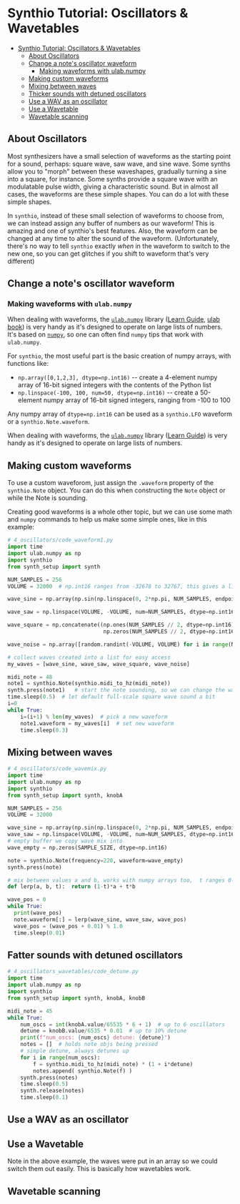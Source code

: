 
# Synthio Tutorial: Oscillators & Wavetables

<!--ts-->
* [Synthio Tutorial: Oscillators &amp; Wavetables](#synthio-tutorial-oscillators--wavetables)
   * [About Oscillators](#about-oscillators)
   * [Change a note's oscillator waveform](#change-a-notes-oscillator-waveform)
      * [Making waveforms with ulab.numpy](#making-waveforms-with-ulabnumpy)
   * [Making custom waveforms](#making-custom-waveforms)
   * [Mixing between waves](#mixing-between-waves)
   * [Thicker sounds with detuned oscillators](#thicker-sounds-with-detuned-oscillators)
   * [Use a WAV as an oscillator](#use-a-wav-as-an-oscillator)
   * [Use a Wavetable](#use-a-wavetable)
   * [Wavetable scanning](#wavetable-scanning)

<!-- Created by https://github.com/ekalinin/github-markdown-toc -->
<!-- Added by: tod, at: Mon Mar 24 16:15:51 PDT 2025 -->

<!--te-->

## About Oscillators

Most synthesizers have a small selection of waveforms as the starting point
for a sound, perhaps: square wave, saw wave, and sine wave.  Some synths allow you to
"morph" between these waveshapes, gradually turning a sine into a square, for instance.
Some synths provide a square wave with an modulatable pulse width, giving a characteristic sound.
But in almost all cases, the waveforms are these simple shapes.
You can do a lot with these simple shapes.

In `synthio`, instead of these small selection of waveforms to choose from, we
can instead assign any buffer of numbers as our waveform!  This is amazing and
one of synthio's best features. Also, the waveform can be changed at any time to
alter the sound of the waveform. (Unfortunately, there's no way to tell `synthio`
exactly *when* in the waveform to switch to the new one, so you can get glitches
if you shift to waveform that's very different)

## Change a note's oscillator waveform

### Making waveforms with `ulab.numpy`

When dealing with waveforms, the [`ulab.numpy`](https://docs.circuitpython.org/en/latest/shared-bindings/ulab/numpy/index.html) library
([Learn Guide](https://learn.adafruit.com/ulab-crunch-numbers-fast-with-circuitpython/ulab-numpy-phrasebook),
[ulab book](https://micropython-ulab.readthedocs.io/en/latest/ulab-intro.html))
is very handy as it's designed to operate on large lists of numbers.
It's based on [`numpy`](https://numpy.org/doc/stable/reference/arrays.html), so one
can often find `numpy` tips that work with `ulab.numpy`.

For `synthio`, the most useful part is the basic creation of numpy arrays, with functions like:
- `np.array([0,1,2,3], dtype=np.int16)`
  -- create a 4-element numpy array of 16-bit signed integers with the contents of the Python list
- `np.linspace(-100, 100, num=50, dtype=np.int16)`
  -- create a 50-element numpy array of 16-bit signed integers, ranging from -100 to 100

Any numpy array of `dtype=np.int16` can be used as a `synthio.LFO` waveform or a `synthio.Note.waveform`.

When dealing with waveforms, the [`ulab.numpy`](https://docs.circuitpython.org/en/latest/shared-bindings/ulab/numpy/index.html) library
([Learn Guide](https://learn.adafruit.com/ulab-crunch-numbers-fast-with-circuitpython/ulab-numpy-phrasebook))
is very handy as it's designed to operate on large lists of numbers.

## Making custom waveforms

To use a custom waveforom, just assign the `.waveform` property of the `synthio.Note` object.
You can do this when constructing the `Note` object or while the Note is sounding.

Creating good waveforms is a whole other topic, but we can use some math and
`numpy` commands to help us make some simple ones, like in this example:

```py
# 4_oscillators/code_waveform1.py
import time
import ulab.numpy as np
import synthio
from synth_setup import synth

NUM_SAMPLES = 256
VOLUME = 32000  # np.int16 ranges from -32678 to 32767, this gives a little headroom

wave_sine = np.array(np.sin(np.linspace(0, 2*np.pi, NUM_SAMPLES, endpoint=False)) * VOLUME, dtype=np.int16)

wave_saw = np.linspace(VOLUME, -VOLUME, num=NUM_SAMPLES, dtype=np.int16)

wave_square = np.concatenate((np.ones(NUM_SAMPLES // 2, dtype=np.int16) * VOLUME,
                              np.zeros(NUM_SAMPLES // 2, dtype=np.int16) * -VOLUME))

wave_noise = np.array([random.randint(-VOLUME, VOLUME) for i in range(NUM_SAMPLES)], dtype=np.int16)

# collect waves created into a list for easy access
my_waves = [wave_sine, wave_saw, wave_square, wave_noise]

midi_note = 48
note1 = synthio.Note(synthio.midi_to_hz(midi_note))
synth.press(note1)   # start the note sounding, so we can change the waveform while it plays
time.sleep(0.5)  # let default full-scale square wave sound a bit
i=0
while True:
    i=(i+1) % len(my_waves)  # pick a new waveform
    note1.waveform = my_waves[i]  # set new waveform
    time.sleep(0.3)
```

## Mixing between waves

```py
# 4_oscillators/code_wavemix.py
import time
import ulab.numpy as np
import synthio
from synth_setup import synth, knobA

NUM_SAMPLES = 256
VOLUME = 32000

wave_sine = np.array(np.sin(np.linspace(0, 2*np.pi, NUM_SAMPLES, endpoint=False)) * VOLUME, dtype=np.int16)
wave_saw = np.linspace(VOLUME, -VOLUME, num=NUM_SAMPLES, dtype=np.int16)
# empty buffer we copy wave mix into
wave_empty = np.zeros(SAMPLE_SIZE, dtype=np.int16)

note = synthio.Note(frequency=220, waveform=wave_empty)
synth.press(note)

# mix between values a and b, works with numpy arrays too,  t ranges 0-1
def lerp(a, b, t):  return (1-t)*a + t*b

wave_pos = 0
while True:
  print(wave_pos)
  note.waveform[:] = lerp(wave_sine, wave_saw, wave_pos)
  wave_pos = (wave_pos + 0.01) % 1.0
  time.sleep(0.01)
```

## Fatter sounds with detuned oscillators

```py
# 4_oscillators_wavetables/code_detune.py
import time
import ulab.numpy as np
import synthio
from synth_setup import synth, knobA, knobB

midi_note = 45
while True:
    num_oscs = int(knobA.value/65535 * 6 + 1)  # up to 6 oscillators
    detune = knobB.value/6535 * 0.01  # up to 10% detune
    print(f"num_oscs: {num_oscs} detune: {detune}")
    notes = []  # holds note objs being pressed
    # simple detune, always detunes up
    for i in range(num_oscs):
        f = synthio.midi_to_hz(midi_note) * (1 + i*detune)
        notes.append( synthio.Note(f) )
    synth.press(notes)
    time.sleep(0.5)
    synth.release(notes)
    time.sleep(0.1)

```

## Use a WAV as an oscillator


## Use a Wavetable

Note in the above example, the waves were put in an array so we could switch
them out easily. This is basically how wavetables work.



## Wavetable scanning
